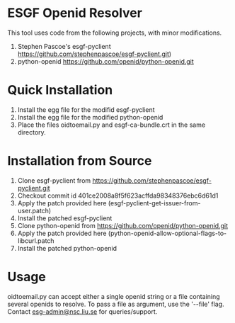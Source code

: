 ESGF Openid Resolver
=====================
This tool uses code from the following projects, with minor modifications.
1. Stephen Pascoe's esgf-pyclient 
https://github.com/stephenpascoe/esgf-pyclient.git) 
2. python-openid
https://github.com/openid/python-openid.git

Quick Installation
==================
1. Install the egg file for the modifid esgf-pyclient
2. Install the egg file for the modified python-openid
3. Place the files oidtoemail.py and esgf-ca-bundle.crt in the same directory.

Installation from Source
=========================
1. Clone esgf-pyclient from https://github.com/stephenpascoe/esgf-pyclient.git
2. Checkout commit id 401ce2008a8f5f623acffda98348376ebc6d61d1
3. Apply the patch provided here (esgf-pyclient-get-issuer-from-user.patch)
4. Install the patched esgf-pyclient
5. Clone python-openid from https://github.com/openid/python-openid.git
6. Apply the patch provided here (python-openid-allow-optional-flags-to-libcurl.patch
7. Install the patched python-openid

Usage
======
oidtoemail.py can accept either a single openid string or a file containing several openids to resolve. To pass a file as argument, use the '--file' flag. 
Contact esg-admin@nsc.liu.se for queries/support.

